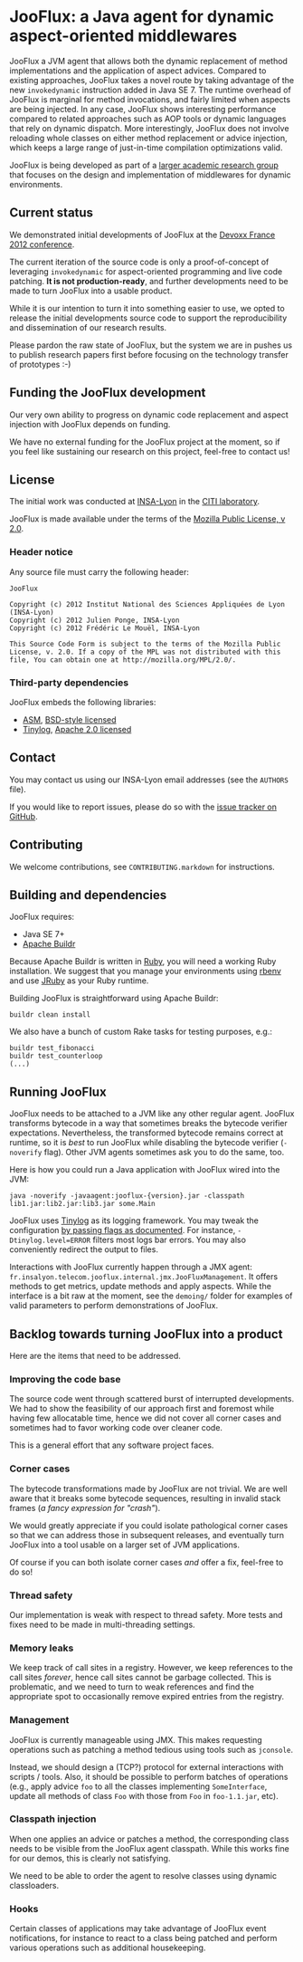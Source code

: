# JooFlux: a Java agent for dynamic aspect-oriented middlewares

JooFlux a JVM agent that allows both the dynamic replacement of method implementations and the
application of aspect advices. Compared to existing approaches, JooFlux takes a novel route by
taking advantage of the new `invokedynamic` instruction added in Java SE 7. The runtime overhead of
JooFlux is marginal for method invocations, and fairly limited when aspects are being injected. In
any case, JooFlux shows interesting performance compared to related approaches such as AOP tools or
dynamic languages that rely on dynamic dispatch. More interestingly, JooFlux does not involve
reloading whole classes on either method replacement or advice injection, which keeps a large range
of just-in-time compilation optimizations valid.

JooFlux is being developed as part of a [larger academic research group](http://dynamid.citi-lab.fr/)
that focuses on the design and implementation of middlewares for dynamic environments.

## Current status

We demonstrated initial developments of JooFlux at the [Devoxx France 2012 conference](http://www.devoxx.fr/).

The current iteration of the source code is only a proof-of-concept of leveraging `invokedynamic`
for aspect-oriented programming and live code patching. **It is not production-ready**, and
further developments need to be made to turn JooFlux into a usable product.

While it is our intention to turn it into something easier to use, we opted to release the initial
developments source code to support the reproducibility and dissemination of our research results.

Please pardon the raw state of JooFlux, but the system we are in pushes us to publish research papers
first before focusing on the technology transfer of prototypes :-)

## Funding the JooFlux development

Our very own ability to progress on dynamic code replacement and aspect injection with JooFlux
depends on funding.

We have no external funding for the JooFlux project at the moment, so if you feel like sustaining
our research on this project, feel-free to contact us!

## License

The initial work was conducted at [INSA-Lyon](http://www.insa-lyon.fr/) in the
[CITI laboratory](http://www.citi-lab.fr/).

JooFlux is made available under the terms of the
[Mozilla Public License, v 2.0](http://mozilla.org/MPL/2.0/).

### Header notice

Any source file must carry the following header:

    JooFlux
    
    Copyright (c) 2012 Institut National des Sciences Appliquées de Lyon (INSA-Lyon)
    Copyright (c) 2012 Julien Ponge, INSA-Lyon
    Copyright (c) 2012 Frédéric Le Mouël, INSA-Lyon

    This Source Code Form is subject to the terms of the Mozilla Public
    License, v. 2.0. If a copy of the MPL was not distributed with this
    file, You can obtain one at http://mozilla.org/MPL/2.0/.

### Third-party dependencies

JooFlux embeds the following libraries:

* [ASM](http://asm.ow2.org/), [BSD-style licensed](http://asm.ow2.org/license.html)
* [Tinylog](http://www.tinylog.org/), [Apache 2.0 licensed](http://www.tinylog.org/license)

## Contact

You may contact us using our INSA-Lyon email addresses (see the `AUTHORS` file).

If you would like to report issues, please do so with the
[issue tracker on GitHub](https://github.com/dynamid/jooflux/issues).

## Contributing

We welcome contributions, see `CONTRIBUTING.markdown` for instructions.

## Building and dependencies

JooFlux requires:

* Java SE 7+
* [Apache Buildr](http://buildr.apache.org/)

Because Apache Buildr is written in [Ruby](http://www.ruby-lang.org/), you will need a working
Ruby installation. We suggest that you manage your environments using [rbenv](http://rbenv.org/)
and use [JRuby](http://jruby.org/) as your Ruby runtime.

Building JooFlux is straightforward using Apache Buildr:

    buildr clean install

We also have a bunch of custom Rake tasks for testing purposes, e.g.:

    buildr test_fibonacci
    buildr test_counterloop
    (...)

## Running JooFlux

JooFlux needs to be attached to a JVM like any other regular agent. JooFlux transforms bytecode
in a way that sometimes breaks the bytecode verifier expectations. Nevertheless, the transformed
bytecode remains correct at runtime, so it is *best* to run JooFlux while disabling the bytecode
verifier (`-noverify` flag). Other JVM agents sometimes ask you to do the same, too.

Here is how you could run a Java application with JooFlux wired into the JVM:

    java -noverify -javaagent:jooflux-{version}.jar -classpath lib1.jar:lib2.jar:lib3.jar some.Main

JooFlux uses [Tinylog](http://www.tinylog.org) as its logging framework. You may tweak the configuration
[by passing flags as documented](http://www.tinylog.org/user-manual). For instance, `-Dtinylog.level=ERROR`
filters most logs bar errors. You may also conveniently redirect the output to files.

Interactions with JooFlux currently happen through a JMX agent:
`fr.insalyon.telecom.jooflux.internal.jmx.JooFluxManagement`. It offers methods to get metrics,
update methods and apply aspects. While the interface is a bit raw at the moment, see the `demoing/`
folder for examples of valid parameters to perform demonstrations of JooFlux.
    
## Backlog towards turning JooFlux into a product

Here are the items that need to be addressed.

### Improving the code base

The source code went through scattered burst of interrupted developments. We had to show the
feasibility of our approach first and foremost while having few allocatable time, hence we did not
cover all corner cases and sometimes had to favor working code over cleaner code.

This is a general effort that any software project faces.

### Corner cases

The bytecode transformations made by JooFlux are not trivial. We are well aware that it breaks
some bytecode sequences, resulting in invalid stack frames (*a fancy expression for "crash"*).

We would greatly appreciate if you could isolate pathological corner cases so that we can
address those in subsequent releases, and eventually turn JooFlux into a tool usable on a larger
set of JVM applications.

Of course if you can both isolate corner cases *and* offer a fix, feel-free to do so!

### Thread safety

Our implementation is weak with respect to thread safety. More tests and fixes need to be made
in multi-threading settings.

### Memory leaks

We keep track of call sites in a registry. However, we keep references to the call sites *forever*,
hence call sites cannot be garbage collected. This is problematic, and we need to turn to weak
references and find the appropriate spot to occasionally remove expired entries from the registry.

### Management

JooFlux is currently manageable using JMX. This makes requesting operations such as patching
a method tedious using tools such as `jconsole`.

Instead, we should design a (TCP?) protocol for external interactions with scripts / tools.
Also, it should be possible to perform batches of operations (e.g., apply advice `foo` to all
the classes implementing `SomeInterface`, update all methods of class `Foo` with those from
`Foo` in `foo-1.1.jar`, etc).

### Classpath injection

When one applies an advice or patches a method, the corresponding class needs to be visible from
the JooFlux agent classpath. While this works fine for our demos, this is clearly not satisfying.

We need to be able to order the agent to resolve classes using dynamic classloaders.

### Hooks

Certain classes of applications may take advantage of JooFlux event notifications, for instance
to react to a class being patched and perform various operations such as additional housekeeping.

